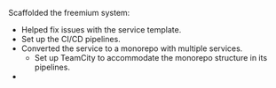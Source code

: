 Scaffolded the freemium system:
- Helped fix issues with the service template.
- Set up the CI/CD pipelines.
- Converted the service to a monorepo with multiple services.
	- Set up TeamCity to accommodate the monorepo structure in its pipelines.
- 